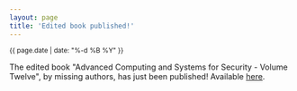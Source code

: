 ```yaml
---
layout: page
title: 'Edited book published!'
---
```


<small>{{ page.date | date: "%-d %B %Y" }}</small>

The edited book "Advanced Computing and Systems for Security - Volume Twelve", by missing authors, has just been published! Available [here](https://doi.org/10.1007/978-981-15-2930-6).
